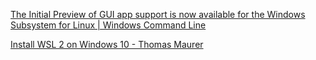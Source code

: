 [The Initial Preview of GUI app support is now available for the Windows Subsystem for Linux | Windows Command Line](https://devblogs.microsoft.com/commandline/the-initial-preview-of-gui-app-support-is-now-available-for-the-windows-subsystem-for-linux-2/)

[Install WSL 2 on Windows 10 - Thomas Maurer](https://www.thomasmaurer.ch/2019/06/install-wsl-2-on-windows-10/)
